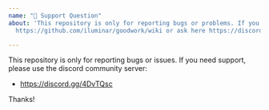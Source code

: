 ```yaml
---
name: "🧐 Support Question"
about: 'This repository is only for reporting bugs or problems. If you need help, see:
  https://github.com/iluminar/goodwork/wiki or ask here https://discord.gg/4DvTQsc'

---
```


This repository is only for reporting bugs or issues. If you need support, please use the discord community server:

- https://discord.gg/4DvTQsc

Thanks!
